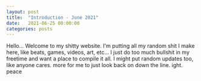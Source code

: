 ```yaml
---
layout: post
title:  "Introduction - June 2021"
date:   2021-06-25 00:00:00
categories: posts
---
```

Hello... Welcome to my shitty website. I'm putting all my random shit I make here, like beats, games, videos, art, etc... I just do too much bullshit in my freetime and want a place to compile it all. I might put random updates too, like anyone cares. more for me to just look back on down the line. ight. peace